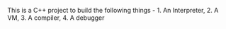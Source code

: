 This is a C++ project to build the following things - 1. An Interpreter, 2. A VM, 3. A compiler, 4. A debugger
